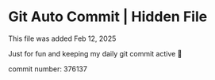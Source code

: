 # Git Auto Commit | Hidden File

This file was added Feb 12, 2025

Just for fun and keeping my daily git commit active 🤪

commit number: 376137
